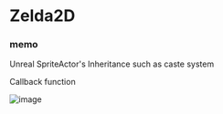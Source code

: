 # Zelda2D

### memo 
Unreal SpriteActor's Inheritance such as caste system

Callback function

![image](https://github.com/strurao/Zelda/assets/126440235/7a0fd980-f1bc-474b-bae0-b2076045c7b5)

